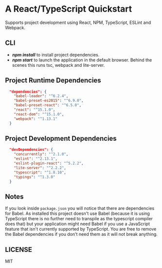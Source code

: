 # A React/TypeScript Quickstart

Supports project development using React, NPM, TypeScript, ESLint and Webpack.

## CLI

* ***npm install*** to install project dependencies.
* ***npm start*** to launch the application in the default browser. Behind the scenes this runs tsc, webpack and lite-server.

## Project Runtime Dependencies
```json
  "dependencies": {
    "babel-loader": "^6.2.4",
    "babel-preset-es2015": "^6.9.0",
    "babel-preset-react": "^6.5.0",
    "react": "^15.1.0",
    "react-dom": "^15.1.0",
    "webpack": "^1.13.1"
  }
```

## Project Development Dependencies
```json
  "devDependencies": {
    "concurrently": "^2.1.0",
    "eslint": "^2.13.1",
    "eslint-plugin-react": "^5.2.2",
    "lite-server": "^2.2.2",
    "typescript": "^1.8.10",
    "typings": "^1.3.0"
  }
```

## Notes
If you look inside `package.json` you will notice that there are dependencies for Babel. As installed this project doesn't use Babel (because it is using TypeScript there is no further need to transpile as the typescript compiler does that) but your application might need Babel if you use a JavaScript feature that isn't currently supported by TypeScript. You are free to remove the Babel dependencies if you don't need them as it will not break anything.

## LICENSE
MIT